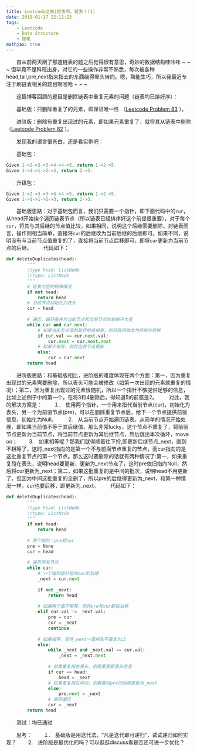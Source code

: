 ```yaml
---
title: Leetcode之旅|链表啊，链表！(1)
date: 2018-01-17 22:12:23
tags:
    - Leetcode
    - Data Structure
    - 随笔
mathjax: true
---
```

　　自从前两天刷了那道链表的题之后觉得很有意思，奇妙的数据结构哇咔咔 ~ ~ ~ 但毕竟不是科班出身，对它的一些操作非常不熟悉，每次被各种head,tail,pre,next指来指去的东西绕得晕头转向。嗯，熟能生巧，所以我最近专注于刷链表相关的题目啊哈哈 ~ ~ ~

　　这篇博客回顾的题目是删除链表中重复元素的问题（链表均已排好序）：

　　基础版：只删除重复了的元素，即保证唯一性 （[Leetcode Problem 83](https://leetcode.com/problems/remove-duplicates-from-sorted-list/) ）。

　　进阶版：删除有重复出现过的元素，即如果元素重复了，就将其从链表中剔除 （[Leetcode Problem 82](https://leetcode.com/problems/remove-duplicates-from-sorted-list-ii) ）。

　　发现我的语言很苍白，还是看实例吧：

　　基础包：

```python
Given 1->2->3->3->4->4->5, return 1->2->5.
Given 1->1->1->2->3, return 2->3.
```

　　升级包：

```python
Given 1->2->3->3->4->4->5, return 1->2->5.
Given 1->1->1->2->3, return 2->3.
```

　　基础版思路：对于基础包而言，我们只需要一个指针，即下面代码中的```cur```，从head开始挨个遍历链表节点（所以链表已经排序好这个前提很重要），对于每个```cur```，将其与其后继的节点值比较，如果相同，说明这个后继需要删除，对链表而言，操作则相当简单，直接将```cur```的后继改为当前后继的后继即可。如果不同，说明没有与当前节点值重复的了，直接将当前节点后移即可，即将```cur```更新为当前节点的后继。
　　代码如下：


```python
def deleteDuplicates(head):
        """
        :type head: ListNode
        :rtype: ListNode
        """
        # 链表为空的特殊情况
        if not head:
            return head
        # 当前节点初始化为表头
        cur = head
        
        # 遍历，循环条件为当前节点和当前节点的后继不为空
        while cur and cur.next:
            # 如果当前节点值和其后继值相等，则将其后继改为后继的后继
            if cur.val == cur.next.val:
                cur.next = cur.next.next
            # 如果不相等，则将当前节点更新
            else:
                cur = cur.next
        return head
```

 <!-- more -->
　　进阶版思路：和基础版相比，进阶版的难度体现在两个方面：第一，因为重复出现过的元素需要删除，所以表头可能会被修改（如第一次出现的元素就重复的情况）；第二，因为重复出现过的元素很随机，所以一个指针不够提供足够的信息，比如上述例子中的第一个，在将3和4删除后，得知道5的前驱是2。
　　对此，我的解决方案是：
　　１.　使用两个指针，一个用来指代当前节点(cur)，初始化为表头，另一个为前驱节点(pre)，可以在删除重复节点后，给下一个节点提供前驱信息，初始化为Null。
　　2.　从当前节点开始遍历链表，从简单的情况开始处理，即如果当前值不等于其后继值，那么非常lucky，这个节点不重复了，将前驱节点更新为当前节点，将当前节点更新为其后继节点，然后跳出本次循环，move on；
　　3.　如果相等呢？那我们就得顺着往下捋,即更新后继节点_next，直到不相等了，这时_next指向的是第一个不与前面节点重复的节点，而cur指向的是这批重复节点的第一个节点。那么这时要删除的话就有两种情况了:第一，如果重复段在表头，说明head要更新，更新为_next节点了，这时pre依旧指向Null，然后将cur更新为_next；第二，如果这批重复的是中间的批次，说明head不用更新了，但因为中间这批重复的全删了，所以pre的后继得更新为_next，和第一种情况一样，cur也要后移，即更新为_next。
　　代码如下：


```python
def deleteDuplicates(head):
        """
        :type head: ListNode
        :rtype: ListNode
        """
        if not head:
            return head
        
        # 两个指针：pre和cur
        pre = None
        cur = head
        
        # 遍历所有节点
        while cur:
            # 一个临时指针指向cur的后继
            _next = cur.next
            
            if not _next:
                return head
            
            # 如果两个值不相等，则将pre和cur都往后移
            elif cur.val != _next.val:
                pre = cur
                cur = _next
                continue
            
            # 如果相等，则将_next一直捋到不重复为止
            else:
                while _next and _next.val == cur.val:
                    _next = _next.next
                
                # 如果重复段在表头，则需要更新表头信息
                if cur == head:
                    head = _next
                # 如果重复段在中间，则需要将pre的后继更新为_next
                else:
                    pre.next = _next
                # 继续遍历
                cur = _next
        return head
```

　　测试：均已通过

　　思考：
　　１.　基础版是用迭代法，“凡是迭代即可递归”，试试递归如何实现？
　　2.　进阶版是最优化的吗？可以逛逛discuss看是否还可进一步优化？